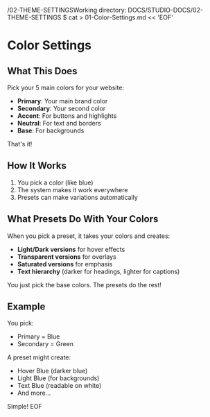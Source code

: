 /02-THEME-SETTINGSWorking directory: DOCS/STUDIO-DOCS/02-THEME-SETTINGS $ cat > 01-Color-Settings.md << 'EOF'
# Color Settings

## What This Does

Pick your 5 main colors for your website:
- **Primary**: Your main brand color
- **Secondary**: Your second color
- **Accent**: For buttons and highlights
- **Neutral**: For text and borders
- **Base**: For backgrounds

That's it!

## How It Works

1. You pick a color (like blue)
2. The system makes it work everywhere
3. Presets can make variations automatically

## What Presets Do With Your Colors

When you pick a preset, it takes your colors and creates:
- **Light/Dark versions** for hover effects
- **Transparent versions** for overlays
- **Saturated versions** for emphasis
- **Text hierarchy** (darker for headings, lighter for captions)

You just pick the base colors. The presets do the rest!

## Example

You pick:
- Primary = Blue
- Secondary = Green

A preset might create:
- Hover Blue (darker blue)
- Light Blue (for backgrounds)
- Text Blue (readable on white)
- And more...

Simple!
EOF